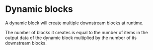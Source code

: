 # Dynamic blocks

A dynamic block will create multiple downstream blocks at runtime.

The number of blocks it creates is equal to the number of items in the output data of the dynamic block multiplied by the number of its downstream blocks.
